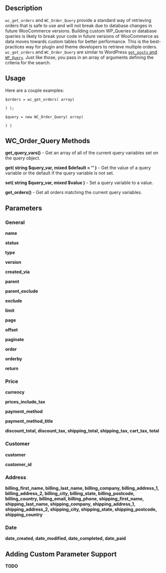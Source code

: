 ## Description

`wc_get_orders` and `WC_Order_Query` provide a standard way of retrieving orders that is safe to use and will not break due to database changes in future WooCommerce versions. Building custom WP_Queries or database queries is likely to break your code in future versions of WooCommerce as data moves towards custom tables for better performance. This is the best-practices way for plugin and theme developers to retrieve multiple orders. `wc_get_orders` and `WC_Order_Query` are similar to WordPress [`get_posts` and `WP_Query`](https://codex.wordpress.org/Class_Reference/WP_Query). Just like those, you pass in an array of arguments defining the criteria for the search.

## Usage

Here are a couple examples:

```
$orders = wc_get_orders( array(

) );
```

```
$query = new WC_Order_Query( array(

) )
```

## WC_Order_Query Methods

**get_query_vars()** - Get an array of all of the current query variables set on the query object.

**get( string $query_var, mixed $default = '' )** - Get the value of a query variable or the default if the query variable is not set.

**set( string $query_var, mixed $value )** - Set a query variable to a value.

**get_orders()** - Get all orders matching the current query variables.

## Parameters

### General
**name**

**status**

**type**

**version**

**created_via**

**parent**

**parent_exclude**

**exclude**

**limit**

**page**

**offset**

**paginate**

**order**

**orderby**

**return**

### Price
**currency**

**prices_include_tax**

**payment_method**

**payment_method_title**

**discount_total, discount_tax, shipping_total, shipping_tax, cart_tax, total**

### Customer

**customer**

**customer_id**

### Address

**billing_first_name, billing_last_name, billing_company, billing_address_1, billing_address_2, billing_city, billing_state, billing_postcode, billing_country, billing_email, billing_phone, shipping_first_name, shipping_last_name, shipping_company, shipping_address_1, shipping_address_2, shipping_city, shipping_state, shipping_postcode, shipping_country**

### Date

**date_created, date_modified, date_completed, date_paid**

## Adding Custom Parameter Support

**TODO**
